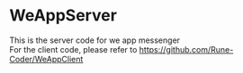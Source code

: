 # WeAppServer

This is the server code for we app messenger<br />
For the client code, please refer to https://github.com/Rune-Coder/WeAppClient
